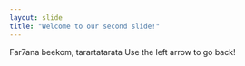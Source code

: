 ```yaml
---
layout: slide
title: "Welcome to our second slide!"
---
```

Far7ana beekom, tarartatarata
Use the left arrow to go back!
